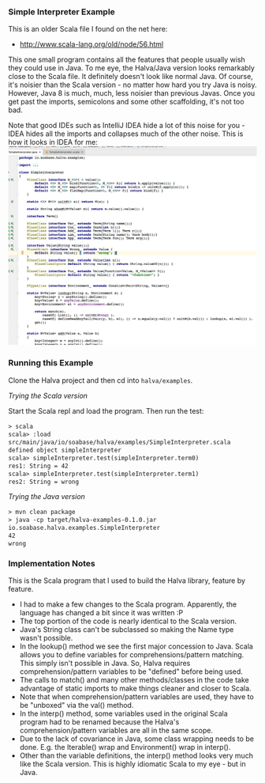 ### Simple Interpreter Example

This is an older Scala file I found on the net here: 
  
*  http://www.scala-lang.org/old/node/56.html

This one small program contains all the features that people usually wish they could use in Java. To me eye, the Halva/Java version 
looks remarkably close to the Scala file. It definitely doesn't look like normal Java. Of course, it's noisier than 
the Scala version - no matter how hard you try Java is noisy. However, Java 8 is much, much, less noisier than 
previous Javas. Once you get past the imports, semicolons and some other scaffolding, it's not too bad. 

Note that good IDEs such as IntelliJ IDEA hide a lot of this noise for you - IDEA hides all the imports and 
collapses much of the other noise. This is how it looks in IDEA for me: ![IDEA View](src/main/java/io/soabase/halva/examples/IntelliJ.png?raw=true)

### Running this Example

Clone the Halva project and then cd into `halva/examples`.

_Trying the Scala version_

Start the Scala repl and load the program. Then run the test:

```
> scala
scala> :load src/main/java/io/soabase/halva/examples/SimpleInterpreter.scala
defined object simpleInterpreter
scala> simpleInterpreter.test(simpleInterpreter.term0)
res1: String = 42
scala> simpleInterpreter.test(simpleInterpreter.term1)
res2: String = wrong
```

_Trying the Java version_

```
> mvn clean package
> java -cp target/halva-examples-0.1.0.jar io.soabase.halva.examples.SimpleInterpreter
42
wrong
```

### Implementation Notes

This is the Scala program that I used to build the Halva library, feature by feature. 

* I had to make a few changes to the Scala program. Apparently, the language has changed a bit since it was written :P
* The top portion of the code is nearly identical to the Scala version. 
* Java's String class can't be subclassed so making the Name type wasn't possible.
* In the lookup() method we see the first major concession to Java. Scala allows you to define variables for 
comprehensions/pattern matching. This simply isn't possible in Java. So, Halva requires comprehension/pattern 
variables to be "defined" before being used. 
* The calls to match() and many other methods/classes in the code take advantage of static imports to make things cleaner and closer to Scala. 
* Note that when comprehension/pattern variables are used, they have to be "unboxed" via the val() method.
* In the interp() method, some variables used in the original Scala program had to be renamed because the Halva's comprehension/pattern variables are all in the same scope.
* Due to the lack of covariance in Java, some class wrapping needs to be done. E.g. the Iterable() wrap and Environment() wrap in interp().
* Other than the variable definitions, the interp() method looks very much like the Scala version. This is highly idiomatic Scala to my eye - but in Java.
